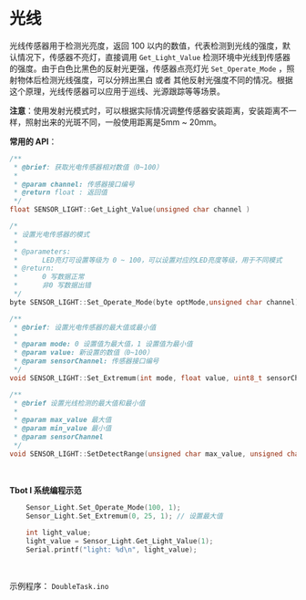 # 光线

光线传感器用于检测光亮度，返回 100 以内的数值，代表检测到光线的强度，默认情况下，传感器不亮灯，直接调用 `Get_Light_Value` 检测环境中光线到传感器的强度。由于白色比黑色的反射光更强，传感器点亮灯光 `Set_Operate_Mode` ，照射物体后检测光线强度，可以分辨出黑白 或者 其他反射光强度不同的情况。根据这个原理，光线传感器可以应用于巡线、光源跟踪等等场景。

**注意**：使用发射光模式时，可以根据实际情况调整传感器安装距离，安装距离不一样，照射出来的光斑不同，一般使用距离是5mm ~ 20mm。


**常用的 API**：
```cpp
/**
 * @brief: 获取光电传感器相对数值（0~100）
 * 
 * @param channel: 传感器接口编号
 * @return float : 返回值
 */
float SENSOR_LIGHT::Get_Light_Value(unsigned char channel )

/* 
 * 设置光电传感器的模式
 * 
 * @parameters: 
 *      LED亮灯可设置等级为 0 ~ 100，可以设置对应的LED亮度等级，用于不同模式
 * @return: 
 *      0 写数据正常
 *      非0 写数据出错
 */
byte SENSOR_LIGHT::Set_Operate_Mode(byte optMode,unsigned char channel)

/**
 * @brief: 设置光电传感器的最大值或最小值
 * 
 * @param mode: 0 设置值为最大值，1 设置值为最小值
 * @param value: 新设置的数值（0~100）
 * @param sensorChannel: 传感器接口编号
 */
void SENSOR_LIGHT::Set_Extremum(int mode, float value, uint8_t sensorChannel)

/**
 * @brief 设置光线检测的最大值和最小值
 * 
 * @param max_value 最大值
 * @param min_value 最小值
 * @param sensorChannel 
 */
void SENSOR_LIGHT::SetDetectRange(unsigned char max_value, unsigned char min_value, unsigned char sensorChannel)
```
<br />

**Tbot I 系统编程示范**
```cpp
    Sensor_Light.Set_Operate_Mode(100, 1);
    Sensor_Light.Set_Extremum(0, 25, 1); // 设置最大值
    
    int light_value;
    light_value = Sensor_Light.Get_Light_Value(1);
    Serial.printf("light: %d\n", light_value);
```
<br />

示例程序： `DoubleTask.ino`

